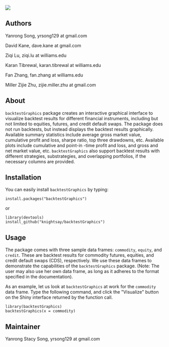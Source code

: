 ![](bg1.png)

Authors
--------------------------------------------------------

Yanrong Song, yrsong129 at gmail.com

David Kane, dave.kane at gmail.com

Ziqi Lu, ziqi.lu at williams.edu

Karan Tibrewal, karan.tibrewal at williams.edu

Fan Zhang, fan.zhang at williams.edu

Miller Zijie Zhu, zijie.miller.zhu at gmail.com

About
-----------------------------------------------------------------------

`backtestGraphics` package creates an interactive graphical interface to visualize backtest results
for different financial instruments, including but not limited to equities, futures, and credit default swaps. The package does
not run backtests, but instead displays the backtest results graphically. Available summary statistics include average gross market value, cumulative profit and loss, sharpe ratio, top three drawdowns, etc. Available plots include cumulative and point-in -time profit and loss, and gross and net market value, etc. `backtestGraphics` also support backtest results with different strategies, substrategies, and overlapping portfolios, if the necessary columns are provided. 

Installation
----------------------------------------------------------------------------------------------------
You can easily install `backtestGraphics` by typing:

    install.packages("backtestGraphics")
or

    library(devtools)
    install_github("knightsay/backtestGraphics")

Usage
----------------------------------------------------------------------------------------------------
The package comes with three sample data frames: `commodity`, `equity`, and `credit`. These are backtest results for commodity futures, equities, and credit default swaps (CDS), respectively. We use these data frames to demonstrate the capabilities of the `backtestGraphics` package. (Note: The user may also use her own data frame, as long as it adheres to the format specified in the documentation).

As an example, let us look at `backtestGraphics` at work for the `commodity` data frame. Type the following command, and click the "Visualize" button on the Shiny interface returned by the function call. 


    library(backtestGraphics)
    backtestGraphics(x = commodity)


Maintainer
----------------------------------------------------------------------------------------------------
Yanrong Stacy Song, yrsong129 at gmail.com

